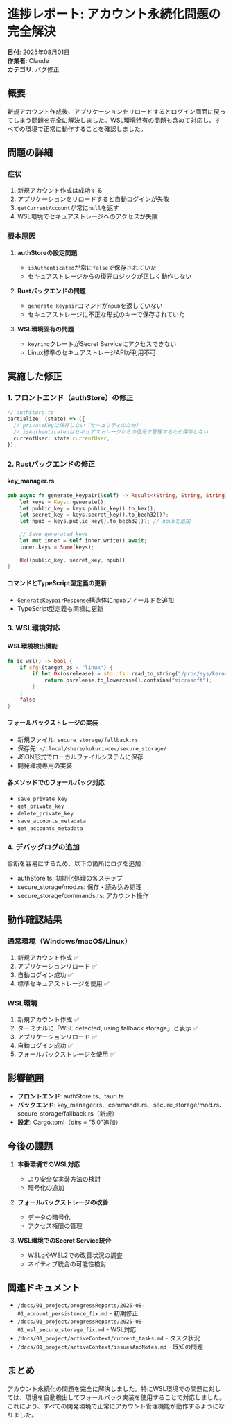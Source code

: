 # 進捗レポート: アカウント永続化問題の完全解決

**日付**: 2025年08月01日  
**作業者**: Claude  
**カテゴリ**: バグ修正

## 概要
新規アカウント作成後、アプリケーションをリロードするとログイン画面に戻ってしまう問題を完全に解決しました。WSL環境特有の問題も含めて対応し、すべての環境で正常に動作することを確認しました。

## 問題の詳細
### 症状
1. 新規アカウント作成は成功する
2. アプリケーションをリロードすると自動ログインが失敗
3. `getCurrentAccount`が常に`null`を返す
4. WSL環境でセキュアストレージへのアクセスが失敗

### 根本原因
1. **authStoreの設定問題**
   - `isAuthenticated`が常に`false`で保存されていた
   - セキュアストレージからの復元ロジックが正しく動作しない

2. **Rustバックエンドの問題**
   - `generate_keypair`コマンドが`npub`を返していない
   - セキュアストレージに不正な形式のキーで保存されていた

3. **WSL環境固有の問題**
   - `keyring`クレートがSecret Serviceにアクセスできない
   - Linux標準のセキュアストレージAPIが利用不可

## 実施した修正

### 1. フロントエンド（authStore）の修正
```typescript
// authStore.ts
partialize: (state) => ({
  // privateKeyは保存しない（セキュリティのため）
  // isAuthenticatedはセキュアストレージからの復元で管理するため保存しない
  currentUser: state.currentUser,
}),
```

### 2. Rustバックエンドの修正

#### key_manager.rs
```rust
pub async fn generate_keypair(&self) -> Result<(String, String, String)> {
    let keys = Keys::generate();
    let public_key = keys.public_key().to_hex();
    let secret_key = keys.secret_key().to_bech32()?;
    let npub = keys.public_key().to_bech32()?; // npubを追加
    
    // Save generated keys
    let mut inner = self.inner.write().await;
    inner.keys = Some(keys);
    
    Ok((public_key, secret_key, npub))
}
```

#### コマンドとTypeScript型定義の更新
- `GenerateKeypairResponse`構造体に`npub`フィールドを追加
- TypeScript型定義も同様に更新

### 3. WSL環境対応

#### WSL環境検出機能
```rust
fn is_wsl() -> bool {
    if cfg!(target_os = "linux") {
        if let Ok(osrelease) = std::fs::read_to_string("/proc/sys/kernel/osrelease") {
            return osrelease.to_lowercase().contains("microsoft");
        }
    }
    false
}
```

#### フォールバックストレージの実装
- 新規ファイル: `secure_storage/fallback.rs`
- 保存先: `~/.local/share/kukuri-dev/secure_storage/`
- JSON形式でローカルファイルシステムに保存
- 開発環境専用の実装

#### 各メソッドでのフォールバック対応
- `save_private_key`
- `get_private_key`
- `delete_private_key`
- `save_accounts_metadata`
- `get_accounts_metadata`

### 4. デバッグログの追加
診断を容易にするため、以下の箇所にログを追加：
- authStore.ts: 初期化処理の各ステップ
- secure_storage/mod.rs: 保存・読み込み処理
- secure_storage/commands.rs: アカウント操作

## 動作確認結果

### 通常環境（Windows/macOS/Linux）
1. 新規アカウント作成 ✅
2. アプリケーションリロード ✅
3. 自動ログイン成功 ✅
4. 標準セキュアストレージを使用 ✅

### WSL環境
1. 新規アカウント作成 ✅
2. ターミナルに「WSL detected, using fallback storage」と表示 ✅
3. アプリケーションリロード ✅
4. 自動ログイン成功 ✅
5. フォールバックストレージを使用 ✅

## 影響範囲
- **フロントエンド**: authStore.ts、tauri.ts
- **バックエンド**: key_manager.rs、commands.rs、secure_storage/mod.rs、secure_storage/fallback.rs（新規）
- **設定**: Cargo.toml（dirs = "5.0"追加）

## 今後の課題
1. **本番環境でのWSL対応**
   - より安全な実装方法の検討
   - 暗号化の追加

2. **フォールバックストレージの改善**
   - データの暗号化
   - アクセス権限の管理

3. **WSL環境でのSecret Service統合**
   - WSLgやWSL2での改善状況の調査
   - ネイティブ統合の可能性検討

## 関連ドキュメント
- `/docs/01_project/progressReports/2025-08-01_account_persistence_fix.md` - 初期修正
- `/docs/01_project/progressReports/2025-08-01_wsl_secure_storage_fix.md` - WSL対応
- `/docs/01_project/activeContext/current_tasks.md` - タスク状況
- `/docs/01_project/activeContext/issuesAndNotes.md` - 既知の問題

## まとめ
アカウント永続化の問題を完全に解決しました。特にWSL環境での問題に対しては、環境を自動検出してフォールバック実装を使用することで対応しました。これにより、すべての開発環境で正常にアカウント管理機能が動作するようになりました。